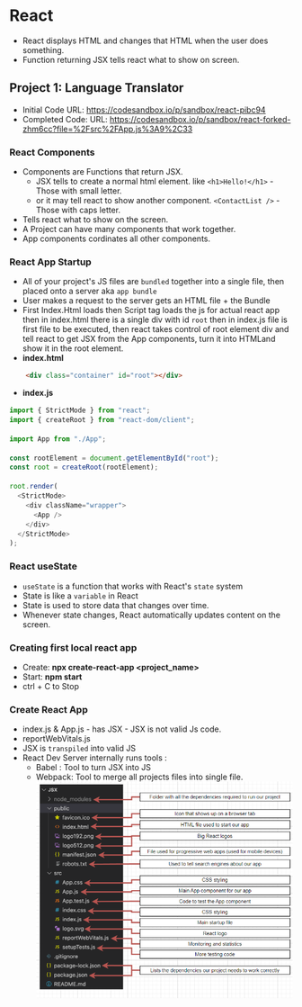# React

* React displays HTML and changes that HTML when the user does something. 
* Function returning JSX tells react what to show on screen.

## Project 1: Language Translator
* Initial Code URL: https://codesandbox.io/p/sandbox/react-pibc94
* Completed Code: URL: https://codesandbox.io/p/sandbox/react-forked-zhm6cc?file=%2Fsrc%2FApp.js%3A9%2C33 

### React Components
* Components are Functions that return JSX. 
  * JSX tells to create a normal html element. like `<h1>Hello!</h1>` - Those with small letter.
  * or it may tell react to show another component. `<ContactList />` - Those with caps letter.
* Tells react what to show on the screen.
* A Project can have many components that work together.
* App components cordinates all other components. 

### React App Startup
* All of your project's JS files are `bundled` together into a single file, then placed onto a server aka `app bundle`
* User makes a request to the server gets an HTML file + the Bundle
* First Index.Html loads then Script tag loads the js for actual react app then in index.html there is a single div with id `root` then in index.js file is first file to be executed, then react takes control of root element div and tell react to get  JSX from the App components, turn it into HTMLand show it in the root element. 
* **index.html**
```html
    <div class="container" id="root"></div>
```
* **index.js**
```js
import { StrictMode } from "react";
import { createRoot } from "react-dom/client";

import App from "./App";

const rootElement = document.getElementById("root");
const root = createRoot(rootElement);

root.render(
  <StrictMode>
    <div className="wrapper">
      <App />
    </div>
  </StrictMode>
);

```

### React useState
* `useState` is a function that works with React's `state` system
* State is like a `variable` in React
* State is used to store data that changes over time. 
* Whenever state changes, React automatically updates content on the screen. 

### Creating first local react app
* Create: **npx create-react-app <project_name>**
* Start: **npm start**
* ctrl + C to Stop

### Create React App
* index.js & App.js - has JSX - JSX is not valid Js code. 
* reportWebVitals.js
* JSX is `transpiled` into valid JS
* React Dev Server internally runs tools :
  * Babel : Tool to turn JSX into JS
  * Webpack: Tool to merge all projects files into single file. 
![Files](./diagrams/files.png)